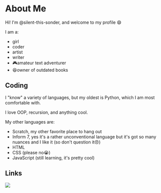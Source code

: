 # About Me
Hi! I'm @silent-this-sonder, and welcome to my profile 😄

I am a:
- girl
- coder
- artist
- writer
- 🎮amateur text adventurer
- 😆owner of outdated books

## Coding
I "know" a variety of languages, but my oldest is Python, which I am most comfortable with.

I love OOP, recursion, and anything cool.

My other languages are:
- Scratch, my other favorite place to hang out
- Inform 7, yes it's a rather unconventional language but it's got so many nuances and I like it (so don't question it😠)
- HTML
- CSS (please no😭)
- JavaScript (still learning, it's pretty cool)

## Links
<a href="https://scratch.mit.edu/users/TeenySpoon/"><img src="https://upload.wikimedia.org/wikipedia/commons/thumb/b/b1/Scratch_S.svg/64px-Scratch_S.svg.png"></a>
